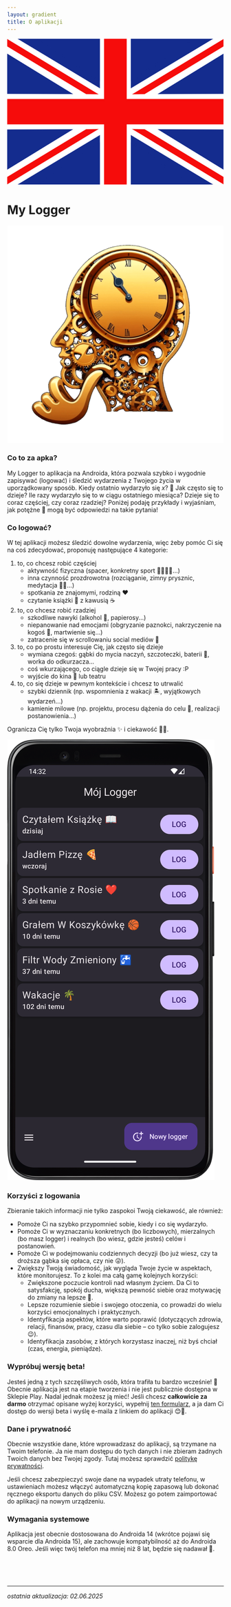 ```yaml
---
layout: gradient
title: O aplikacji
---
```

<div class="language-bar">
    <a href="/en/">
        <img src="/img/flags/en.png" alt="english" class="flag" />
    </a>
</div>

# My Logger

<div class="side-by-side">
    <img src="img/logo.png" alt="logo aplikacji" class="app-logo">
    <div class="app-intro">
        <h3>Co to za apka?</h3>
        <p>My Logger to aplikacja na Androida, która pozwala szybko i wygodnie zapisywać (logować) i śledzić wydarzenia z Twojego życia w uporządkowany sposób. Kiedy ostatnio wydarzyło się <i>x</i>? 🤔 Jak często się to dzieje? Ile razy wydarzyło się to w ciągu ostatniego miesiąca? Dzieje się to coraz częściej, czy coraz rzadziej? Poniżej podaję przykłady i wyjaśniam, jak potężne 💪 mogą być odpowiedzi na takie pytania!</p>
    </div>
</div>

<div class="side-by-side-reverse">
    <div class="app-screenshot-description">
        <h3>Co logować?</h3>
        <p>W tej aplikacji możesz śledzić dowolne wydarzenia, więc żeby pomóc Ci się na coś zdecydować, proponuję następujące 4 kategorie:</p>
        <ol>
            <li>to, co chcesz robić częściej
                <ul>
                    <li>aktywność fizyczna (spacer, konkretny sport 🏐🏊‍♂️⛳...)</li>
                    <li>inna czynność prozdrowotna (rozciąganie, zimny prysznic, medytacja 🧘‍♀️...)</li>
                    <li>spotkania ze znajomymi, rodziną ❤️</li>
                    <li>czytanie książki 📖 z kawusią ☕</li>
                </ul>
            </li>
            <li>to, co chcesz robić rzadziej
                <ul>
                    <li>szkodliwe nawyki (alkohol 🍷, papierosy...)</li>
                    <li>niepanowanie nad emocjami (obgryzanie paznokci, nakrzyczenie na kogoś 🙊, martwienie się...)</li>
                    <li>zatracenie się w scrollowaniu social mediów 📱</li>
                </ul>
            </li>
            <li>to, co po prostu interesuje Cię, jak często się dzieje
                <ul>
                    <li>wymiana czegoś: gąbki do mycia naczyń, szczoteczki, baterii 🔋, worka do odkurzacza...</li>
                    <li>coś wkurzającego, co ciągle dzieje się w Twojej pracy :P</li>
                    <li>wyjście do kina 🍿 lub teatru</li>
                </ul>
            </li>
            <li>to, co się dzieje w pewnym kontekście i chcesz to utrwalić
                <ul>
                    <li>szybki dziennik (np. wspomnienia z wakacji 🏝️, wyjątkowych wydarzeń...)</li>
                    <li>kamienie milowe (np. projektu, procesu dążenia do celu 🎯, realizacji postanowienia...)</li>
                </ul>
            </li>
        </ol>
        <p>Ogranicza Cię tylko Twoja wyobraźnia ✨ i ciekawość 🧐😊.</p>
    </div>
    <img src="img/app-screen.png" alt="zrzut ekranu aplikacji" class="app-screenshot-right">
</div>

### Korzyści z logowania
Zbieranie takich informacji nie tylko zaspokoi Twoją ciekawość, ale również:
- Pomoże Ci na szybko przypomnieć sobie, kiedy i co się wydarzyło.
- Pomoże Ci w wyznaczaniu konkretnych (bo liczbowych), mierzalnych (bo masz logger) i realnych (bo wiesz, gdzie jesteś) celów i postanowień.
- Pomoże Ci w podejmowaniu codziennych decyzji (bo już wiesz, czy ta droższa gąbka się opłaca, czy nie 😜).
- Zwiększy Twoją świadomość, jak wygląda Twoje życie w aspektach, które monitorujesz. To z kolei ma całą gamę kolejnych korzyści:
    - Zwiększone poczucie kontroli nad własnym życiem. Da Ci to satysfakcję, spokój ducha, większą pewność siebie oraz motywację do zmiany na lepsze 🙂.
    - Lepsze rozumienie siebie i swojego otoczenia, co prowadzi do wielu korzyści emocjonalnych i praktycznych.
    - Identyfikacja aspektów, które warto poprawić (dotyczących zdrowia, relacji, finansów, pracy, czasu dla siebie – co tylko sobie zalogujesz 😉).
    - Identyfikacja zasobów, z których korzystasz inaczej, niż byś chciał (czas, energia, pieniądze).

### Wypróbuj wersję beta!
Jesteś jedną z tych szczęśliwych osób, która trafiła tu bardzo wcześnie! 🎉 Obecnie aplikacja jest na etapie tworzenia i nie jest publicznie dostępna w Sklepie Play. Nadal jednak możesz ją mieć! Jeśli chcesz **całkowicie za darmo** otrzymać opisane wyżej korzyści, wypełnij <a href="https://forms.gle/1XGxMdjh5RKmZWat8" target="_blank">ten formularz</a>, a ja dam Ci dostęp do wersji beta i wyślę e-maila z linkiem do aplikacji 😊📲.

### Dane i prywatność
Obecnie wszystkie dane, które wprowadzasz do aplikacji, są trzymane na Twoim telefonie. Ja nie mam dostępu do tych danych i nie zbieram żadnych Twoich danych bez Twojej zgody. Tutaj możesz sprawdzić [politykę prywatności](polityka-prywatnosci).

Jeśli chcesz zabezpieczyć swoje dane na wypadek utraty telefonu, w ustawieniach możesz włączyć automatyczną kopię zapasową lub dokonać ręcznego eksportu danych do pliku CSV. Możesz go potem zaimportować do aplikacji na nowym urządzeniu.

### Wymagania systemowe
Aplikacja jest obecnie dostosowana do Androida 14 (wkrótce pojawi się wsparcie dla Androida 15), ale zachowuje kompatybilność aż do Androida 8.0 Oreo. Jeśli więc twój telefon ma mniej niż 8 lat, będzie się nadawał 🙂.

<div style="height: 50px;"></div>

---
*ostatnia aktualizacja: 02.06.2025*
